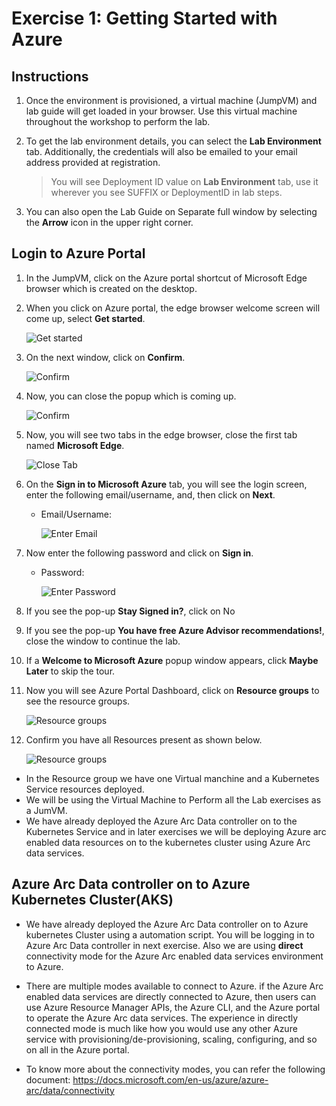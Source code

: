 # Exercise 1: Getting Started with Azure

## Instructions

1. Once the environment is provisioned, a virtual machine (JumpVM) and lab guide will get loaded in your browser. Use this virtual machine throughout the workshop to perform the lab.

2. To get the lab environment details, you can select the **Lab Environment** tab. Additionally, the credentials will also be emailed to your email address provided at registration.
 
    > You will see Deployment ID value on **Lab Environment** tab, use it wherever you see SUFFIX or DeploymentID in lab steps.
 
3. You can also open the Lab Guide on Separate full window by selecting the **Arrow** icon in the upper right corner.
 
## Login to Azure Portal

1. In the JumpVM, click on the Azure portal shortcut of Microsoft Edge browser which is created on the desktop.
   
2. When you click on Azure portal, the edge browser welcome screen will come up, select **Get started**.

   ![](images/edge-get-started-window.png "Get started")
   
3. On the next window, click on **Confirm**.

   ![](./images/edge-confirm.png "Confirm")
   
4. Now, you can close the popup which is coming up.

   ![](images/edge-continue.png "Confirm")
   
5. Now, you will see two tabs in the edge browser, close the first tab named **Microsoft Edge**.

   ![](images/close-tab.png "Close Tab")
   
6. On the **Sign in to Microsoft Azure** tab, you will see the login screen, enter the following email/username, and, then click on **Next**. 
   * Email/Username: <inject key="AzureAdUserEmail"></inject>
   
     ![](images/azure-login-enter-email.png "Enter Email")
     
7. Now enter the following password and click on **Sign in**.
   * Password: <inject key="AzureAdUserPassword"></inject>
   
     ![](images/azure-login-enter-password1.png "Enter Password")
     
8. If you see the pop-up **Stay Signed in?**, click on No

9. If you see the pop-up **You have free Azure Advisor recommendations!**, close the window to continue the lab.

10. If a **Welcome to Microsoft Azure** popup window appears, click **Maybe Later** to skip the tour.
   
12. Now you will see Azure Portal Dashboard, click on **Resource groups** to see the resource groups.

    ![](images/rg-lob.png "Resource groups")
   
13. Confirm you have all Resources present as shown below.

    ![](images/rg.png "Resource groups")
   
   * In the Resource group we have one Virtual manchine and a Kubernetes Service resources deployed. 
   * We will be using the Virtual Machine to Perform all the Lab exercises as a JumVM.
   * We have already deployed the Azure Arc Data controller on to the Kubernetes Service and in later exercises we will be deploying Azure arc enabled data resources on to the kubernetes cluster using Azure Arc data services.
   
   
## Azure Arc Data controller on to Azure Kubernetes Cluster(AKS) 

  * We have already deployed the Azure Arc Data controller on to Azure kubernetes Cluster using a automation script. You will be logging in to Azure Arc Data controller in next exercise. Also we are using **direct** connectivity mode for the Azure Arc enabled data services environment to Azure.
  
  * There are multiple modes available to connect to Azure. if the Azure Arc enabled data services are directly connected to Azure, then users can use Azure Resource Manager APIs, the Azure CLI, and the Azure portal to operate the Azure Arc data services. The experience in directly connected mode is much like how you would use any other Azure service with provisioning/de-provisioning, scaling, configuring, and so on all in the Azure portal.
   
   -    To know more about the connectivity modes, you can refer the following document: https://docs.microsoft.com/en-us/azure/azure-arc/data/connectivity
